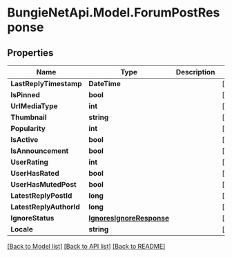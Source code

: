 
# BungieNetApi.Model.ForumPostResponse

## Properties

Name | Type | Description | Notes
------------ | ------------- | ------------- | -------------
**LastReplyTimestamp** | **DateTime** |  | [optional] 
**IsPinned** | **bool** |  | [optional] 
**UrlMediaType** | **int** |  | [optional] 
**Thumbnail** | **string** |  | [optional] 
**Popularity** | **int** |  | [optional] 
**IsActive** | **bool** |  | [optional] 
**IsAnnouncement** | **bool** |  | [optional] 
**UserRating** | **int** |  | [optional] 
**UserHasRated** | **bool** |  | [optional] 
**UserHasMutedPost** | **bool** |  | [optional] 
**LatestReplyPostId** | **long** |  | [optional] 
**LatestReplyAuthorId** | **long** |  | [optional] 
**IgnoreStatus** | [**IgnoresIgnoreResponse**](IgnoresIgnoreResponse.md) |  | [optional] 
**Locale** | **string** |  | [optional] 

[[Back to Model list]](../README.md#documentation-for-models)
[[Back to API list]](../README.md#documentation-for-api-endpoints)
[[Back to README]](../README.md)

